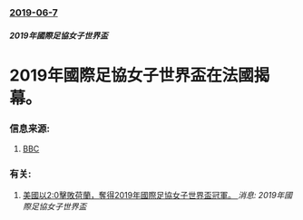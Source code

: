 ### [2019-06-7](/news/2019/06/7/index.md)

##### 2019年國際足協女子世界盃
# 2019年國際足協女子世界盃在法國揭幕。 




### 信息来源:

1. [BBC](https://www.bbc.co.uk/sport/football/48548113)

### 有关:

1. [美國以2:0擊敗荷蘭，奪得2019年國際足協女子世界盃冠軍。 ](/zh/news/2019/07/7/美國以2-0擊敗荷蘭-奪得2019年國際足協女子世界盃冠軍.md) _消息: 2019年國際足協女子世界盃_
